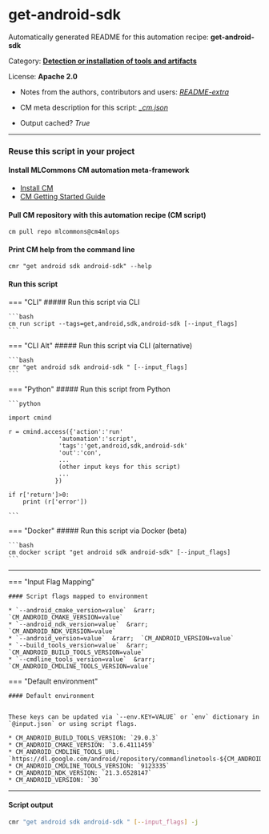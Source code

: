 # get-android-sdk
Automatically generated README for this automation recipe: **get-android-sdk**

Category: **[Detection or installation of tools and artifacts](..)**

License: **Apache 2.0**

* Notes from the authors, contributors and users: [*README-extra*](https://github.com/mlcommons/cm4mlops/tree/main/script/get-android-sdk/README-extra.md)

* CM meta description for this script: *[_cm.json](https://github.com/mlcommons/cm4mlops/tree/main/script/get-android-sdk/_cm.json)*
* Output cached? *True*

---
### Reuse this script in your project

#### Install MLCommons CM automation meta-framework

* [Install CM](https://docs.mlcommons.org/ck/install)
* [CM Getting Started Guide](https://docs.mlcommons.org/ck/getting-started/)

#### Pull CM repository with this automation recipe (CM script)

```cm pull repo mlcommons@cm4mlops```

#### Print CM help from the command line

````cmr "get android sdk android-sdk" --help````

#### Run this script

=== "CLI"
    ##### Run this script via CLI

    ```bash
    cm run script --tags=get,android,sdk,android-sdk [--input_flags]
    ```
=== "CLI Alt"
    ##### Run this script via CLI (alternative)


    ```bash
    cmr "get android sdk android-sdk " [--input_flags]
    ```

=== "Python"
    ##### Run this script from Python


    ```python

    import cmind

    r = cmind.access({'action':'run'
                  'automation':'script',
                  'tags':'get,android,sdk,android-sdk'
                  'out':'con',
                  ...
                  (other input keys for this script)
                  ...
                 })

    if r['return']>0:
        print (r['error'])

    ```


=== "Docker"
    ##### Run this script via Docker (beta)

    ```bash
    cm docker script "get android sdk android-sdk" [--input_flags]
    ```
___

=== "Input Flag Mapping"


    #### Script flags mapped to environment

    * `--android_cmake_version=value`  &rarr;  `CM_ANDROID_CMAKE_VERSION=value`
    * `--android_ndk_version=value`  &rarr;  `CM_ANDROID_NDK_VERSION=value`
    * `--android_version=value`  &rarr;  `CM_ANDROID_VERSION=value`
    * `--build_tools_version=value`  &rarr;  `CM_ANDROID_BUILD_TOOLS_VERSION=value`
    * `--cmdline_tools_version=value`  &rarr;  `CM_ANDROID_CMDLINE_TOOLS_VERSION=value`



=== "Default environment"

    #### Default environment


    These keys can be updated via `--env.KEY=VALUE` or `env` dictionary in `@input.json` or using script flags.

    * CM_ANDROID_BUILD_TOOLS_VERSION: `29.0.3`
    * CM_ANDROID_CMAKE_VERSION: `3.6.4111459`
    * CM_ANDROID_CMDLINE_TOOLS_URL: `https://dl.google.com/android/repository/commandlinetools-${CM_ANDROID_CMDLINE_TOOLS_OS}-${CM_ANDROID_CMDLINE_TOOLS_VERSION}_latest.zip`
    * CM_ANDROID_CMDLINE_TOOLS_VERSION: `9123335`
    * CM_ANDROID_NDK_VERSION: `21.3.6528147`
    * CM_ANDROID_VERSION: `30`



___
#### Script output
```bash
cmr "get android sdk android-sdk " [--input_flags] -j
```